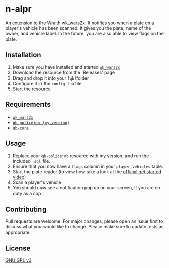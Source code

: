 # n-alpr
An extension to the Wraith wk_wars2x. It notifies you when a plate on a player's vehicle has been scanned.
It gives you the plate, name of the owner, and vehicle label. In the future, you are also able to view flags on the plate.

## Installation
1) Make sure you have installed and started [`wk_wars2x`](https://github.com/WolfKnight98/wk_wars2x)
2) Download the resource from the 'Releases' page
3) Drag and drop it into your `[qb]`folder
4) Configure it in the `config.lua` file
5) Start the resource

## Requirements
* [`wk_wars2x`](https://github.com/WolfKnight98/wk_wars2x)
* [`qb-policejob (my version)`](https://github.com/NylanderrDK/qb-policejob/tree/main)
* [`qb-core`](https://github.com/qbcore-framework/qb-core)

## Usage
1) Replace your `qb-policejob` resource with my version, and run the included `.sql` file.
2) Ensure that you now have a `flags` column in your `player_vehicles` table.
4) Start the plate reader (to view how take a look at the [official get started video](https://www.youtube-nocookie.com/embed/B-6VD8pXNYE))
5) Scan a player's vehicle
6) You should now see a notification pop up on your screen, if you are on duty as a cop

## Contributing
Pull requests are welcome. For major changes, please open an issue first to discuss what you would like to change. Please make sure to update tests as appropriate.

## License
[GNU GPL v3](https://choosealicense.com/licenses/gpl-3.0/)
